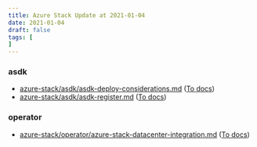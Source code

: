 ```yaml
---
title: Azure Stack Update at 2021-01-04
date: 2021-01-04
draft: false
tags: [
]
---
```


### asdk
- [azure-stack/asdk/asdk-deploy-considerations.md](https://github.com/MicrosoftDocs/azure-stack-docs/compare/29bb3d9..c2ce6b7#diff-752aa80d918ac74509566bbfbf87ad878a24cd25c62bcaad4b205a5f6e8d65ef) ([To docs](https://docs.microsoft.com/en-us/azure-stack/asdk/asdk-deploy-considerations?WT.mc_id=AZ-MVP-5003408))
- [azure-stack/asdk/asdk-register.md](https://github.com/MicrosoftDocs/azure-stack-docs/compare/29bb3d9..c2ce6b7#diff-c165ef920d8849a4401ff68f912d0cf0e0874321d6ed4472d2330296094ec5c2) ([To docs](https://docs.microsoft.com/en-us/azure-stack/asdk/asdk-register?WT.mc_id=AZ-MVP-5003408))
    
### operator
- [azure-stack/operator/azure-stack-datacenter-integration.md](https://github.com/MicrosoftDocs/azure-stack-docs/compare/29bb3d9..c2ce6b7#diff-0d786e4d5f581c4ae85287142ee0484d537fa0b19ebfdfadc1ed3ff8af59c04c) ([To docs](https://docs.microsoft.com/en-us/azure-stack/operator/azure-stack-datacenter-integration?WT.mc_id=AZ-MVP-5003408))
    
